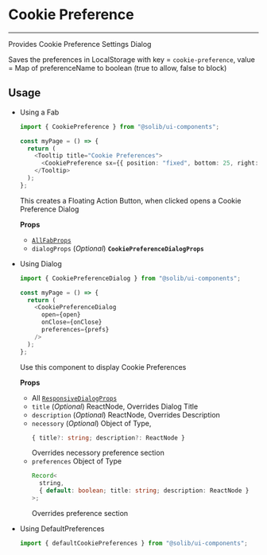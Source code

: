 # Cookie Preference

---

Provides Cookie Preference Settings Dialog

Saves the preferences in LocalStorage with key = `cookie-preference`, value = Map of preferenceName to boolean (true to allow, false to block)

## Usage

- Using a Fab

  ```typescript
  import { CookiePreference } from "@solib/ui-components";

  const myPage = () => {
    return (
      <Tooltip title="Cookie Preferences">
        <CookiePreference sx={{ position: "fixed", bottom: 25, right: 25 }} />
      </Tooltip>
    );
  };
  ```

  This creates a Floating Action Button, when clicked opens a Cookie Preference Dialog

  **Props**

  - [`AllFabProps`](https://mui.com/material-ui/api/fab/#props)
  - `dialogProps` (_Optional_) **`CookiePreferenceDialogProps`**

- Using Dialog

  ```typescript
  import { CookiePreferenceDialog } from "@solib/ui-components";

  const myPage = () => {
    return (
      <CookiePreferenceDialog
        open={open}
        onClose={onClose}
        preferences={prefs}
      />
    );
  };
  ```

  Use this component to display Cookie Preferences

  **Props**

  - All [`ResponsiveDialogProps`](./responsive-dialog)
  - `title` (_Optional_) ReactNode, Overrides Dialog Title
  - `description` (_Optional_) ReactNode, Overrides Description
  - `necessory` (_Optional_) Object of Type,
    ```typescript
    { title?: string; description?: ReactNode }
    ```
    Overrides necessory preference section
  - `preferences` Object of Type
    ```typescript
    Record<
      string,
      { default: boolean; title: string; description: ReactNode }
    >;
    ```
    Overrides preference section

- Using DefaultPreferences

  ```typescript
  import { defaultCookiePreferences } from "@solib/ui-components";
  ```
